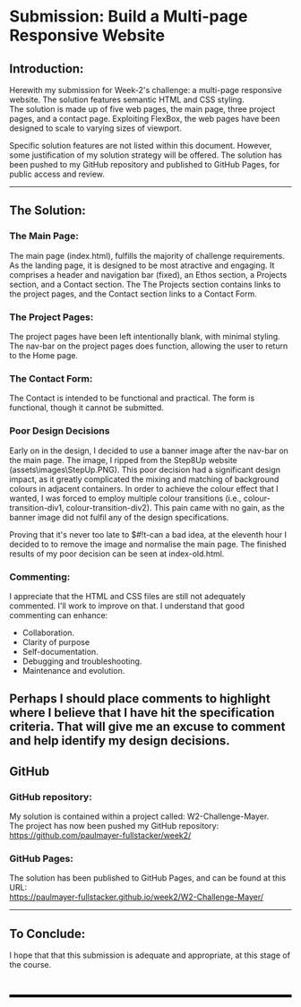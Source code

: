 # Submission: Build a Multi-page Responsive Website

## Introduction:

Herewith my submission for Week-2's challenge: a multi-page responsive website. The solution features semantic HTML and CSS styling.  
The solution is made up of five web pages, the main page, three project pages, and a contact page.
Exploiting FlexBox, the web pages have been designed to scale to varying sizes of viewport.  

Specific solution features are not listed within this document. However, some justification of my solution strategy will be offered. 
The solution has been pushed to my GitHub repository and published to GitHub Pages, for public access and review.  

---

## The Solution:

### The Main Page:

The main page (index.html), fulfills the majority of challenge requirements. As the landing page, it is designed to be most atractive and engaging. It comprises a header and navigation bar (fixed), an Ethos section, a Projects section, and a Contact section. The The Projects section contains links to the project pages, and the Contact section links to a Contact Form.

### The Project Pages:

The project pages have been left intentionally blank, with minimal styling. The nav-bar on the project pages does function, allowing the user to return to the Home page.


### The Contact Form:

The Contact is intended to be functional and practical. The form is functional, though it cannot be submitted.

### Poor Design Decisions

Early on in the design, I decided to use a banner image after the nav-bar on the main page. The image, I ripped from the Step8Up website (assets\images\StepUp.PNG). This poor decision had a significant design impact, as it greatly complicated the mixing and matching of background colours in adjacent containers. In order to achieve the colour effect that I wanted, I was forced to employ multiple colour transitions (i.e., colour-transition-div1, colour-transition-div2). This pain came with no gain, as the banner image did not fulfil any of the design specifications.

Proving that it's never too late to $#!t-can a bad idea, at the eleventh hour I decided to to remove the image and normalise the main page. The finished results of my poor decision can be seen at index-old.html.


### Commenting:

I appreciate that the HTML and CSS files are still not adequately commented. I'll work to improve on that. I understand that good commenting can enhance:

- Collaboration.
- Clarity of purpose
- Self-documentation.
- Debugging and troubleshooting.
- Maintenance and evolution.

Perhaps I should place comments to highlight where I believe that I have hit the specification criteria. That will give me an excuse to comment and help identify my design decisions.
---

## GitHub

### GitHub repository:

My solution is contained within a project called: W2-Challenge-Mayer.  
The project has now been pushed my GitHub repository: https://github.com/paulmayer-fullstacker/week2/


### GitHub Pages:

The solution has been published to GitHub Pages, and can be found at this URL:  
https://paulmayer-fullstacker.github.io/week2/W2-Challenge-Mayer/

---

## To Conclude:

I hope that that this submission is adequate and appropriate, at this stage of the course.

<br/>

<hr style="height: 5px; background-color: black; border: none;">
